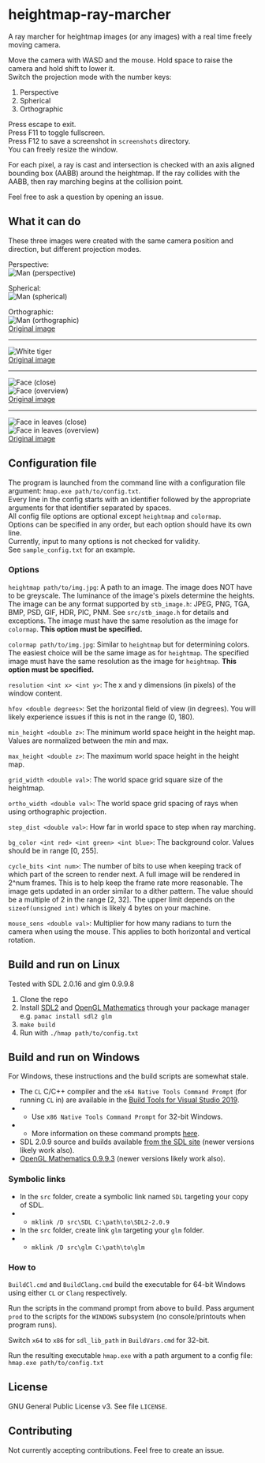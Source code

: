# heightmap-ray-marcher

A ray marcher for heightmap images (or any images) with a real time freely moving camera.

Move the camera with WASD and the mouse. Hold space to raise the camera and hold shift to lower it.  
Switch the projection mode with the number keys:
1. Perspective
2. Spherical
3. Orthographic

Press escape to exit.  
Press F11 to toggle fullscreen.  
Press F12 to save a screenshot in `screenshots` directory.  
You can freely resize the window.

For each pixel, a ray is cast and intersection is checked with an axis aligned bounding box (AABB) around the heightmap.
If the ray collides with the AABB, then ray marching begins at the collision point.

Feel free to ask a question by opening an issue.

## What it can do

These three images were created with the same camera position and direction, but different projection modes.

Perspective:  
![Man (perspective)](https://i.imgur.com/hOn8tdS.png)

Spherical:  
![Man (spherical)](https://i.imgur.com/QJzDTO5.png)

Orthographic:  
![Man (orthographic)](https://i.imgur.com/cHbKgmL.png)  
[Original image](https://unsplash.com/photos/rpF3p_RrE9g)

---

![White tiger](https://i.imgur.com/EP4EnZ9.png)  
[Original image](https://unsplash.com/photos/dGMcpbzcq1I)

---

![Face (close)](https://i.imgur.com/dxoOZgR.png)  
![Face (overview)](https://i.imgur.com/YJSp7cq.png)  
[Original image](https://unsplash.com/photos/sibVwORYqs0)

---

![Face in leaves (close)](https://i.imgur.com/MQwqKdL.png)  
![Face in leaves (overview)](https://i.imgur.com/voGVGgZ.png)  
[Original image](https://unsplash.com/photos/svnH68VDN4Q)

## Configuration file
The program is launched from the command line with a configuration file argument: `hmap.exe path/to/config.txt`.  
Every line in the config starts with an identifier followed by the appropriate arguments for that identifier separated by spaces.  
All config file options are optional except `heightmap` and `colormap`.  
Options can be specified in any order, but each option should have its own line.  
Currently, input to many options is not checked for validity.  
See `sample_config.txt` for an example.

### Options
`heightmap path/to/img.jpg`: A path to an image. The image does NOT have to be greyscale. The luminance of the image's pixels determine the heights. The image can be any format supported by `stb_image.h`: JPEG, PNG, TGA, BMP, PSD, GIF, HDR, PIC, PNM. See `src/stb_image.h` for details and exceptions. The image must have the same resolution as the image for `colormap`. **This option must be specified.**

`colormap path/to/img.jpg`: Similar to `heightmap` but for determining colors. The easiest choice will be the same image as for `heightmap`. The specified image must have the same resolution as the image for `heightmap`. **This option must be specified.**

`resolution <int x> <int y>`: The x and y dimensions (in pixels) of the window content.

`hfov <double degrees>`: Set the horizontal field of view (in degrees). You will likely experience issues if this is not in the range (0, 180).

`min_height <double z>`: The minimum world space height in the height map. Values are normalized between the min and max.

`max_height <double z>`: The maximum world space height in the height map.

`grid_width <double val>`: The world space grid square size of the heightmap.

`ortho_width <double val>`: The world space grid spacing of rays when using orthographic projection.

`step_dist <double val>`: How far in world space to step when ray marching.

`bg_color <int red> <int green> <int blue>`: The background color. Values should be in range [0, 255].

`cycle_bits <int num>`: The number of bits to use when keeping track of which part of the screen to render next. A full image will be rendered in 2^num frames. This is to help keep the frame rate more reasonable. The image gets updated in an order similar to a dither pattern. The value should be a multiple of 2 in the range [2, 32]. The upper limit depends on the `sizeof(unsigned int)` which is likely 4 bytes on your machine.

`mouse_sens <double val>`: Multiplier for how many radians to turn the camera when using the mouse. This applies to both horizontal and vertical rotation.

## Build and run on Linux

Tested with SDL 2.0.16 and glm 0.9.9.8  

1. Clone the repo
2. Install [SDL2](https://www.libsdl.org/) and [OpenGL Mathematics](https://glm.g-truc.net/) through your package manager e.g. `pamac install sdl2 glm`
3. `make build`
4. Run with `./hmap path/to/config.txt`

## Build and run on Windows

For Windows, these instructions and the build scripts are somewhat stale.

- The `CL` C/C++ compiler and the `x64 Native Tools Command Prompt` (for running `CL` in) are available in the [Build Tools for Visual Studio 2019](https://www.visualstudio.com/downloads).
- - Use `x86 Native Tools Command Prompt` for 32-bit Windows.
- - More information on these command prompts [here](https://docs.microsoft.com/en-us/cpp/build/building-on-the-command-line).
- SDL 2.0.9 source and builds available [from the SDL site](https://www.libsdl.org/download-2.0.php) (newer versions likely work also).
- [OpenGL Mathematics 0.9.9.3](https://glm.g-truc.net/0.9.9/index.html) (newer versions likely work also).

### Symbolic links
- In the `src` folder, create a symbolic link named `SDL` targeting your copy of SDL.
- - `mklink /D src\SDL C:\path\to\SDL2-2.0.9`
- In the `src` folder, create link `glm` targeting your `glm` folder.
- - `mklink /D src\glm C:\path\to\glm`

### How to
`BuildCl.cmd` and `BuildClang.cmd` build the executable for 64-bit Windows using either `CL` or `Clang` respectively.

Run the scripts in the command prompt from above to build. Pass argument `prod` to the scripts for the `WINDOWS` subsystem (no console/printouts when program runs).

Switch `x64` to `x86` for `sdl_lib_path` in `BuildVars.cmd` for 32-bit.

Run the resulting executable `hmap.exe` with a path argument to a config file: `hmap.exe path/to/config.txt`

## License

GNU General Public License v3. See file `LICENSE`.

## Contributing

Not currently accepting contributions. Feel free to create an issue.
